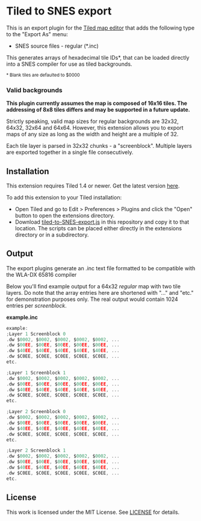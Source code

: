 # Tiled to SNES export
This is an export plugin for the [Tiled map editor](https://www.mapeditor.org/) that adds the following type to the "Export As" menu:

* SNES source files - regular (*.inc)

This generates arrays of hexadecimal tile IDs*, that can be loaded directly into a SNES compiler for use as tiled backgrounds.

<sub>* Blank tiles are defaulted to $0000</sub>

### Valid backgrounds
**This plugin currently assumes the map is composed of 16x16 tiles.  The addressing of 8x8 tiles differs and may be supported in a future update.**

Strictly speaking, valid map sizes for regular backgrounds are 32x32, 64x32, 32x64 and 64x64. However, this extension allows you to export maps of any size as long as the width and height are a multiple of 32.

Each tile layer is parsed in 32x32 chunks - a "screenblock".  Multiple layers are exported together in a single file consecutively.

## Installation
This extension requires Tiled 1.4 or newer. Get the latest version [here](https://www.mapeditor.org/).

To add this extension to your Tiled installation:
* Open Tiled and go to Edit > Preferences > Plugins and click the "Open" button to open the extensions directory.
* Download [tiled-to-SNES-export.js](https://raw.githubusercontent.com/KhazWolf/tiled-to-gba-export/master/tiled-to-SNES-export.js) in this repository and copy it to that location. The scripts can be placed either directly in the extensions directory or in a subdirectory.

## Output
The export plugins generate an .inc text file formatted to be compatible with the WLA-DX 65816 compiler

Below you'll find example output for a 64x32 *regular* map with two tile layers. Do note that the array entries here are shortened with "..." and "etc." for demonstration purposes only. The real output would contain 1024 entries per *screenblock*.

**example.inc**

```C
example:
;Layer 1 Screenblock 0
.dw $0002, $0002, $0002, $0002, $0002, ...
.dw $00EE, $00EE, $00EE, $00EE, $00EE, ...
.dw $40EE, $40EE, $40EE, $40EE, $40EE, ...
.dw $C0EE, $C0EE, $C0EE, $C0EE, $C0EE, ...
etc.

;Layer 1 Screenblock 1
.dw $0002, $0002, $0002, $0002, $0002, ...
.dw $00EE, $00EE, $00EE, $00EE, $00EE, ...
.dw $40EE, $40EE, $40EE, $40EE, $40EE, ...
.dw $C0EE, $C0EE, $C0EE, $C0EE, $C0EE, ...
etc.

;Layer 2 Screenblock 0
.dw $0002, $0002, $0002, $0002, $0002, ...
.dw $00EE, $00EE, $00EE, $00EE, $00EE, ...
.dw $40EE, $40EE, $40EE, $40EE, $40EE, ...
.dw $C0EE, $C0EE, $C0EE, $C0EE, $C0EE, ...
etc.

;Layer 2 Screenblock 1
.dw $0002, $0002, $0002, $0002, $0002, ...
.dw $00EE, $00EE, $00EE, $00EE, $00EE, ...
.dw $40EE, $40EE, $40EE, $40EE, $40EE, ...
.dw $C0EE, $C0EE, $C0EE, $C0EE, $C0EE, ...
etc.

```

## License
This work is licensed under the MIT License. See [LICENSE](https://raw.githubusercontent.com/KhazWolf/tiled-to-gba-export/master/LICENSE) for details.
